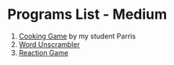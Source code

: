 # Programs List - Medium
1. [Cooking Game](https://replit.com/@waqasp/Cooking-Game#main.py) by my student Parris
2. [Word Unscrambler](https://replit.com/@waqasp/Word-Unscrambler)
3. [Reaction Game](https://replit.com/@waqasp/Reaction-Game#main.py)
